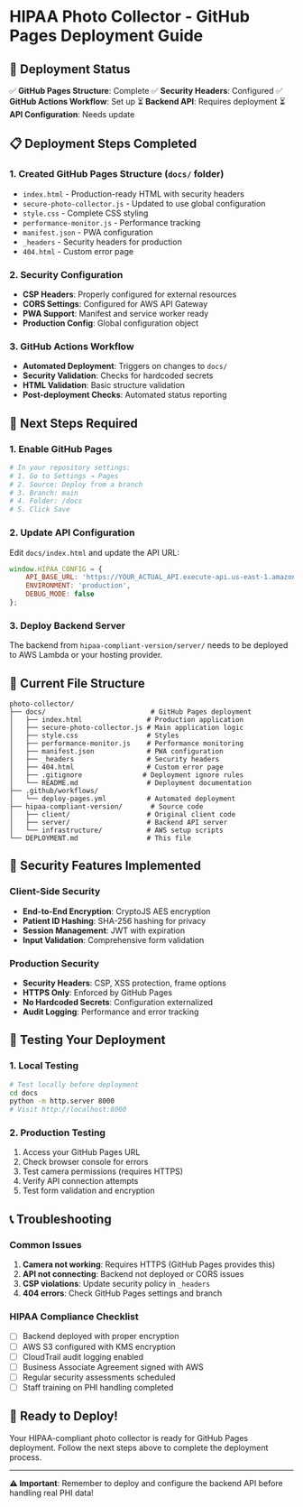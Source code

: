 # HIPAA Photo Collector - GitHub Pages Deployment Guide

## 🚀 Deployment Status

✅ **GitHub Pages Structure**: Complete
✅ **Security Headers**: Configured
✅ **GitHub Actions Workflow**: Set up
⏳ **Backend API**: Requires deployment
⏳ **API Configuration**: Needs update

## 📋 Deployment Steps Completed

### 1. Created GitHub Pages Structure (`docs/` folder)
- `index.html` - Production-ready HTML with security headers
- `secure-photo-collector.js` - Updated to use global configuration
- `style.css` - Complete CSS styling
- `performance-monitor.js` - Performance tracking
- `manifest.json` - PWA configuration
- `_headers` - Security headers for production
- `404.html` - Custom error page

### 2. Security Configuration
- **CSP Headers**: Properly configured for external resources
- **CORS Settings**: Configured for AWS API Gateway
- **PWA Support**: Manifest and service worker ready
- **Production Config**: Global configuration object

### 3. GitHub Actions Workflow
- **Automated Deployment**: Triggers on changes to `docs/`
- **Security Validation**: Checks for hardcoded secrets
- **HTML Validation**: Basic structure validation
- **Post-deployment Checks**: Automated status reporting

## 🔧 Next Steps Required

### 1. Enable GitHub Pages
```bash
# In your repository settings:
# 1. Go to Settings → Pages
# 2. Source: Deploy from a branch
# 3. Branch: main
# 4. Folder: /docs
# 5. Click Save
```

### 2. Update API Configuration
Edit `docs/index.html` and update the API URL:
```javascript
window.HIPAA_CONFIG = {
    API_BASE_URL: 'https://YOUR_ACTUAL_API.execute-api.us-east-1.amazonaws.com/prod',
    ENVIRONMENT: 'production',
    DEBUG_MODE: false
};
```

### 3. Deploy Backend Server
The backend from `hipaa-compliant-version/server/` needs to be deployed to AWS Lambda or your hosting provider.

## 📁 Current File Structure

```
photo-collector/
├── docs/                          # GitHub Pages deployment
│   ├── index.html                # Production application
│   ├── secure-photo-collector.js # Main application logic
│   ├── style.css                 # Styles
│   ├── performance-monitor.js    # Performance monitoring
│   ├── manifest.json             # PWA configuration
│   ├── _headers                  # Security headers
│   ├── 404.html                  # Custom error page
│   ├── .gitignore               # Deployment ignore rules
│   └── README.md                 # Deployment documentation
├── .github/workflows/
│   └── deploy-pages.yml          # Automated deployment
├── hipaa-compliant-version/       # Source code
│   ├── client/                   # Original client code
│   ├── server/                   # Backend API server
│   └── infrastructure/           # AWS setup scripts
└── DEPLOYMENT.md                 # This file
```

## 🔐 Security Features Implemented

### Client-Side Security
- **End-to-End Encryption**: CryptoJS AES encryption
- **Patient ID Hashing**: SHA-256 hashing for privacy
- **Session Management**: JWT with expiration
- **Input Validation**: Comprehensive form validation

### Production Security
- **Security Headers**: CSP, XSS protection, frame options
- **HTTPS Only**: Enforced by GitHub Pages
- **No Hardcoded Secrets**: Configuration externalized
- **Audit Logging**: Performance and error tracking

## 🧪 Testing Your Deployment

### 1. Local Testing
```bash
# Test locally before deployment
cd docs
python -m http.server 8000
# Visit http://localhost:8000
```

### 2. Production Testing
1. Access your GitHub Pages URL
2. Check browser console for errors
3. Test camera permissions (requires HTTPS)
4. Verify API connection attempts
5. Test form validation and encryption

## 📞 Troubleshooting

### Common Issues
1. **Camera not working**: Requires HTTPS (GitHub Pages provides this)
2. **API not connecting**: Backend not deployed or CORS issues
3. **CSP violations**: Update security policy in `_headers`
4. **404 errors**: Check GitHub Pages settings and branch

### HIPAA Compliance Checklist
- [ ] Backend deployed with proper encryption
- [ ] AWS S3 configured with KMS encryption
- [ ] CloudTrail audit logging enabled
- [ ] Business Associate Agreement signed with AWS
- [ ] Regular security assessments scheduled
- [ ] Staff training on PHI handling completed

## 🎉 Ready to Deploy!

Your HIPAA-compliant photo collector is ready for GitHub Pages deployment. Follow the next steps above to complete the deployment process.

---

**⚠️ Important**: Remember to deploy and configure the backend API before handling real PHI data!